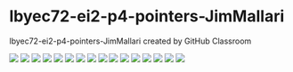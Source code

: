 # lbyec72-ei2-p4-pointers-JimMallari
lbyec72-ei2-p4-pointers-JimMallari created by GitHub Classroom

![](Capture1.PNG)
![](Capture2.PNG)
![](Capture3.PNG)
![](Capture4.PNG)
![](Capture5.PNG)
![](Capture6.PNG)
![](Capture7.PNG)
![](Capture8.PNG)
![](Capture9.PNG)
![](Capture10.PNG)
![](Capture11.PNG)
![](Capture12.PNG)
![](Capture13.PNG)
![](Capture14.PNG)
![](Capture15.PNG)
![](Capture16.PNG)
